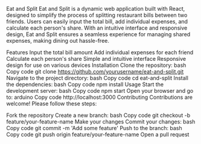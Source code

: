 Eat and Split
Eat and Split is a dynamic web application built with React, designed to simplify the process of splitting restaurant bills between two friends. Users can easily input the total bill, add individual expenses, and calculate each person's share. With an intuitive interface and responsive design, Eat and Split ensures a seamless experience for managing shared expenses, making dining out hassle-free.

Features
Input the total bill amount
Add individual expenses for each friend
Calculate each person's share
Simple and intuitive interface
Responsive design for use on various devices
Installation
Clone the repository:
bash
Copy code
git clone https://github.com/yourusername/eat-and-split.git
Navigate to the project directory:
bash
Copy code
cd eat-and-split
Install the dependencies:
bash
Copy code
npm install
Usage
Start the development server:
bash
Copy code
npm start
Open your browser and go to:
arduino
Copy code
http://localhost:3000
Contributing
Contributions are welcome! Please follow these steps:

Fork the repository
Create a new branch:
bash
Copy code
git checkout -b feature/your-feature-name
Make your changes
Commit your changes:
bash
Copy code
git commit -m 'Add some feature'
Push to the branch:
bash
Copy code
git push origin feature/your-feature-name
Open a pull request
